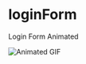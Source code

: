 # loginForm
 Login Form Animated 
 
 
![Animated GIF](https://user-images.githubusercontent.com/47983955/103467871-7ab50f80-4d79-11eb-9383-651b211631b4.gif)

